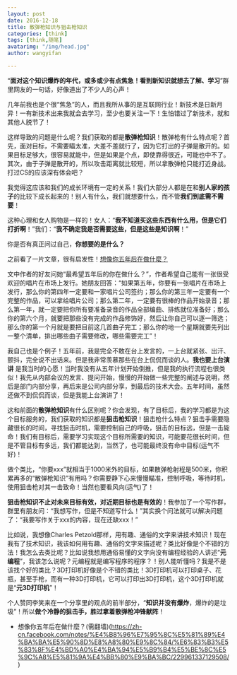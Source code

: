 ```yaml
---
layout: post
date: 2016-12-18
title: 散弹枪知识与狙击枪知识
categories: [think]
tags: [think,随笔]
avatarimg: "/img/head.jpg"
author: wangyifan

---
```


“**面对这个知识爆炸的年代，或多或少有点焦急！看到新知识就想去了解、学习**”群里网友的一句话，好像道出了不少人的心声！

几年前我也是个很“焦急”的人，而且我所从事的是互联网行业！新技术是日新月异！一有新技术出来我就会去学习，至少也要关注一下！生怕错过了新技术，就和其他人脱节了！

这样导致的问题是什么呢？我们获取的都是**散弹枪知识**！散弹枪有什么特点呢？首先，面对目标，不需要瞄太准，大差不差就行了，因为它打出的子弹是散开的。如果目标足够大，很容易就能中，但是如果是个点，即使靠得很近，可能也中不了。其次，由于子弹是散开的，所以攻击距离就比较短，所以拿散弹枪只能打近身战。打过CS的应该深有体会吧？

我觉得这应该和我们的成长环境有一定的关系！我们大部分人都是在和**别人家的孩子**的比较下成长起来的！别人有什么，我们就想要什么，而不管**我们到底需不需要**！

这种心理和女人购物是一样的！女人：“**我不知道买这些东西有什么用，但是它们打折啊**！”我们：“**我不确定我是否需要这些，但是这些是知识啊**！”

你是否有真正问过自己，**你想要的是什么？**

<!-- more -->

之前看了一片文章，很有启发性！[想像你五年后在做什麼？](https://zh-cn.facebook.com/notes/%E4%B8%96%E7%95%8C%E5%81%89%E4%BA%BA%E5%90%8D%E8%A8%80%E9%8C%84/%E6%83%B3%E5%83%8F%E4%BD%A0%E4%BA%94%E5%B9%B4%E5%BE%8C%E5%9C%A8%E5%81%9A%E4%BB%80%E9%BA%BC/229961337129508/)

文中作者的好友问她“最希望五年后的你在做什么？”，作者希望自己能有一张很受欢迎的唱片在市场上发行。她朋友回答：“如果第五年，你要有一张唱片在市场上发行，那么你的第四年一定要和一家唱片公司签约；那么你的第三年一定要有一个完整的作品，可以拿给唱片公司；那么第二年，一定要有很棒的作品开始录音；那么第一年，就一定要把你所有要准备录音的作品全部编曲、排练就位准备好；那么你的第六个月，就要把那些没有完成的作品修饰好，然后让你自己可以逐一筛选；那么你的第一个月就是要把目前这几首曲子完工；那么你的地一个星期就要先列出一整个清单，排出哪些曲子需要修改，哪些需要完工”！

我自己也是个例子！五年前，我是完全不敢在台上发言的，一上台就紧张、出汗、颤抖，完全说不出话来。但是我非常羡慕那些在台上侃侃而谈的人。**我也要上台演讲** 是我当时的心愿！当时我没有从五年计划开始倒推，但是我的执行流程也很类似！我先从内部会议的发言、提问开始，慢慢的开始做一些完整的阐述与说明，然后是部门内部分享，再后来是公司内部分享，到最后的技术大会。五年时间，虽然还做不到侃侃而谈，但是我能上台演讲了！

这和前面的**散弹枪知识**有什么区别呢？你会发现，有了目标后，我的学习都是为这个目标服务的，我们获取的知识都是**狙击枪知识**！狙击枪什么特点？狙击手需要隐藏很长的时间，寻找狙击时机，需要控制自己的呼吸，狙击的目标远，但是一击毙命！我们有目标后，需要学习实现这个目标所需要的知识，可能要花很长时间，但是不管目标有多远，我们都能达到，当然了，也可能最终没有命中目标(运气不好)！

做个类比，“你要xxx”就相当于1000米外的目标，如果散弹枪射程是500米，你积累再多的“散弹枪知识”有用吗？你需要静下心来慢慢瞄准，控制呼吸，等待时机，使用狙击枪对其一击致命！当然也要看风向(运气)了！

**狙击枪知识不止对未来目标有效，对近期目标也是有效的**！我参加了一个写作群，群里有朋友问：“我想写作，但是不知道写什么！”其实换个问法就可以解决问题了：“我要写作关于xxx的内容，现在还缺xxx！”

比如说，我想像Charles Petzold那样，用有趣、通俗的文字来讲技术知识！现在我有了技术知识，我该如何用有趣、通俗的文字来描述呢？类比好像是个不错的方法！我怎么去类比呢？比如说我想用通俗易懂的文字向没有编程经验的人讲述“**元编程**”，我该怎么说呢？元编程就是编写程序的程序？！别人能听懂吗？我是不是该找个好的类比？3D打印机好像是个不错的类比！3D打印机可以打印桌子、花瓶，甚至手枪，而有一种3D打印机，它可以打印出3D打印机，这个3D打印机就是“**元3D打印机**”！

个人赞同李笑来在一个分享里的观点的前半部分，“**知识并没有爆炸**，爆炸的是垃圾”！所以**做个冷静的狙击手，胜过拿着散弹枪冲锋献阵**！  

- 想像你五年后在做什麼？(需翻墙)(https://zh-cn.facebook.com/notes/%E4%B8%96%E7%95%8C%E5%81%89%E4%BA%BA%E5%90%8D%E8%A8%80%E9%8C%84/%E6%83%B3%E5%83%8F%E4%BD%A0%E4%BA%94%E5%B9%B4%E5%BE%8C%E5%9C%A8%E5%81%9A%E4%BB%80%E9%BA%BC/229961337129508/)
